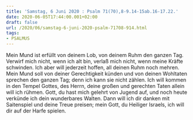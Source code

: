 ```yaml
---
title: 'Samstag, 6 Juni 2020 : Psalm 71(70),8-9.14-15ab.16-17.22.'
date: 2020-06-05T17:44:00.001+02:00
draft: false
url: /2020/06/samstag-6-juni-2020-psalm-71708-914.html
tags: 
- PSALMUS
---
```


Mein Mund ist erfüllt von deinem Lob, von deinem Ruhm den ganzen Tag. Verwirf mich nicht, wenn ich alt bin, verlaß mich nicht, wenn meine Kräfte schwinden. Ich aber will jederzeit hoffen, all deinen Ruhm noch mehren. Mein Mund soll von deiner Gerechtigkeit künden und von deinen Wohltaten sprechen den ganzen Tag; denn ich kann sie nicht zählen. Ich will kommen in den Tempel Gottes, des Herrn, deine großen und gerechten Taten allein will ich rühmen. Gott, du hast mich gelehrt von Jugend auf, und noch heute verkünde ich dein wunderbares Walten. Dann will ich dir danken mit Saitenspiel und deine Treue preisen; mein Gott, du Heiliger Israels, ich will dir auf der Harfe spielen.